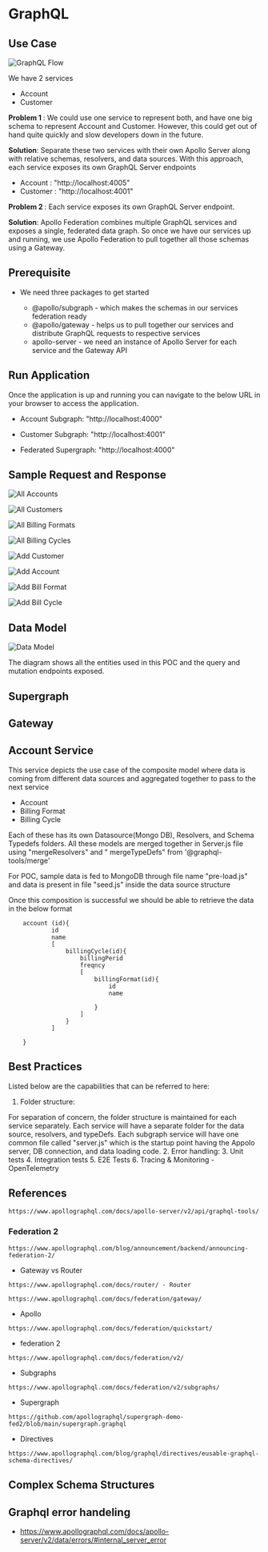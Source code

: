 # GraphQL

## Use Case

![GraphQL Flow](./images/graphQL_Flow_Diagram.jpg)

We have 2 services

- Account
- Customer

 <b> Problem 1 </b>: We could use one service to represent both, and have one big schema to represent Account and Customer. However, this could get out of hand quite quickly and slow developers down in the future.

<b>Solution</b>: Separate these two services with their own Apollo Server along with relative schemas, resolvers, and data sources. With this approach, each service exposes its own GraphQL Server endpoints

- Account  : "http://localhost:4005"
- Customer : "http://localhost:4001"

<b>Problem 2 </b>: Each service exposes its own GraphQL Server endpoint.

<b>Solution</b>: Apollo Federation combines multiple GraphQL services and exposes a single, federated data graph. So once we have our services up and running, we use Apollo Federation to pull together all those schemas using a Gateway.

## Prerequisite

- We need three packages to get started

  - @apollo/subgraph - which makes the schemas in our services federation ready
  - @apollo/gateway - helps us to pull together our services and distribute GraphQL requests to respective services
  - apollo-server - we need an instance of Apollo Server for each service and the Gateway API

## Run Application

Once the application is up and running you can navigate to the below URL in your browser to access the application.

- Account Subgraph: "http://localhost:4000"
- Customer Subgraph: "http://localhost:4001"

- Federated Supergraph: "http://localhost:4000"

## Sample Request and Response

![All Accounts](./images/allAccounts.png)

![All Customers](./images/allCustomers.png)

![All Billing Formats](./images/allBillFormats.png)

![All Billing Cycles](./images/allBillCycles.png)

![Add Customer](./images/addCustomer.png)

![Add Account](./images/addAccount.png)

![Add Bill Format](./images/addBillFormat.png)

![Add Bill Cycle](./images/addBillCycle.png)

## Data Model

![Data Model](./images/dataModelRepresentation.jpg)

The diagram shows all the entities used in this POC and the query and mutation endpoints exposed.

## Supergraph

## Gateway

## Account Service

This service depicts the use case of the composite model where data is coming from different data sources and aggregated together to pass to the next service

- Account
- Billing Format
- Billing Cycle

Each of these has its own Datasource(Mongo DB), Resolvers, and Schema Typedefs folders. All these models are merged together in Server.js file using "mergeResolvers" and " mergeTypeDefs"  from '@graphql-tools/merge'

For POC, sample data is fed to MongoDB through file name "pre-load.js" and data is present in file "seed.js" inside the data source structure

Once this composition is successful we should be able to retrieve the data in the below format

```code
    account (id){
            id
            name
            [
                billingCycle(id){
                    billingPerid
                    freqncy
                    [
                        billingFormat(id){
                            id
                            name

                        }
                    ]
                }
            ]
        
    }
```

## Best Practices

Listed below are the capabilities that can be referred to here:

1. Folder structure:

 For separation of concern, the folder structure is maintained for each service separately. Each service will have a separate folder for the data source, resolvers, and typeDefs. Each subgraph service will have one common file called "server.js" which is the startup point having the Appolo server, DB connection, and data loading code.
2. Error handling:
3. Unit tests
4. Integration tests
5. E2E Tests
6. Tracing & Monitoring - OpenTelemetry

## References

```link
https://www.apollographql.com/docs/apollo-server/v2/api/graphql-tools/
```

### Federation 2

```link
https://www.apollographql.com/blog/announcement/backend/announcing-federation-2/
```

- Gateway vs Router

 ```link
 https://www.apollographql.com/docs/router/ - Router
 ```

 ```link
 https://www.apollographql.com/docs/federation/gateway/
 ```

- Apollo

```link
https://www.apollographql.com/docs/federation/quickstart/
```

- federation 2

```link
https://www.apollographql.com/docs/federation/v2/
```

- Subgraphs

```link
https://www.apollographql.com/docs/federation/v2/subgraphs/
```

- Supergraph

```link
https://github.com/apollographql/supergraph-demo-fed2/blob/main/supergraph.graphql
```

- Directives

```link
https://www.apollographql.com/blog/graphql/directives/eusable-graphql-schema-directives/
```

## Complex Schema Structures

## Graphql error handeling

- <https://www.apollographql.com/docs/apollo-server/v2/data/errors/#internal_server_error>
